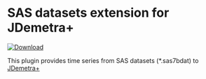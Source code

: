 # SAS datasets extension for JDemetra+

[![Download](https://img.shields.io/github/release/nbbrd/jdemetra-sas.svg)](https://github.com/nbbrd/jdemetra-sas/releases/latest)

This plugin provides time series from SAS datasets (*.sas7bdat) to [JDemetra+](https://github.com/jdemetra/jdemetra-app)

